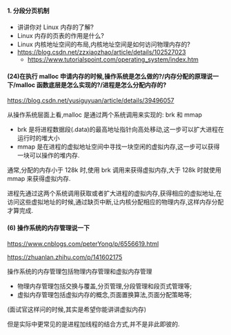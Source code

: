 #### 1. 分段分页机制

- 讲讲你对 Linux 内存的了解?
- Linux 内存的页表的作用是什么?
- Linux 内核地址空间的布局,内核地址空间是如何访问物理内存的?
- https://blog.csdn.net/zzxiaozhao/article/details/102527023
  - https://www.tutorialspoint.com/operating_system/index.htm

#### (24)在执行 malloc 申请内存的时候,操作系统是怎么做的?/内存分配的原理说一下/malloc 函数底层是怎么实现的?/进程是怎么分配内存的?

https://blog.csdn.net/yusiguyuan/article/details/39496057

从操作系统层面上看,malloc 是通过两个系统调用来实现的: brk 和 mmap

- brk 是将进程数据段(.data)的最高地址指针向高处移动,这一步可以扩大进程在运行时的堆大小
- mmap 是在进程的虚拟地址空间中寻找一块空闲的虚拟内存,这一步可以获得一块可以操作的堆内存.

通常,分配的内存小于 128k 时,使用 brk 调用来获得虚拟内存,大于 128k 时就使用 mmap 来获得虚拟内存.

进程先通过这两个系统调用获取或者扩大进程的虚拟内存,获得相应的虚拟地址,在访问这些虚拟地址的时候,通过缺页中断,让内核分配相应的物理内存,这样内存分配才算完成.

#### (6) 操作系统的内存管理说一下

https://www.cnblogs.com/peterYong/p/6556619.html

https://zhuanlan.zhihu.com/p/141602175

操作系统的内存管理包括物理内存管理和虚拟内存管理

- 物理内存管理包括交换与覆盖,分页管理,分段管理和段页式管理等;
- 虚拟内存管理包括虚拟内存的概念,页面置换算法,页面分配策略等;

(面试官这样问的时候,其实是希望你能讲讲虚拟内存)

但是实际中更常见的是进程加线程的结合方式,并不是非此即彼的.
